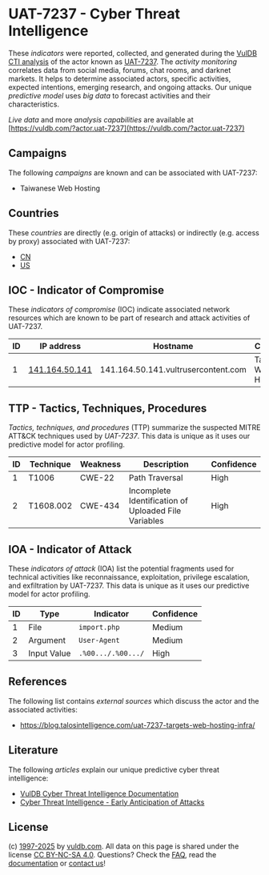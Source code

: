 # UAT-7237 - Cyber Threat Intelligence

These _indicators_ were reported, collected, and generated during the [VulDB CTI analysis](https://vuldb.com/?kb.cti) of the actor known as [UAT-7237](https://vuldb.com/?actor.uat-7237). The _activity monitoring_ correlates data from social media, forums, chat rooms, and darknet markets. It helps to determine associated actors, specific activities, expected intentions, emerging research, and ongoing attacks. Our unique _predictive model_ uses _big data_ to forecast activities and their characteristics.

_Live data_ and more _analysis capabilities_ are available at [https://vuldb.com/?actor.uat-7237](https://vuldb.com/?actor.uat-7237)

## Campaigns

The following _campaigns_ are known and can be associated with UAT-7237:

* Taiwanese Web Hosting

## Countries

These _countries_ are directly (e.g. origin of attacks) or indirectly (e.g. access by proxy) associated with UAT-7237:

* [CN](https://vuldb.com/?country.cn)
* [US](https://vuldb.com/?country.us)

## IOC - Indicator of Compromise

These _indicators of compromise_ (IOC) indicate associated network resources which are known to be part of research and attack activities of UAT-7237.

ID | IP address | Hostname | Campaign | Confidence
-- | ---------- | -------- | -------- | ----------
1 | [141.164.50.141](https://vuldb.com/?ip.141.164.50.141) | 141.164.50.141.vultrusercontent.com | Taiwanese Web Hosting | Medium

## TTP - Tactics, Techniques, Procedures

_Tactics, techniques, and procedures_ (TTP) summarize the suspected MITRE ATT&CK techniques used by _UAT-7237_. This data is unique as it uses our predictive model for actor profiling.

ID | Technique | Weakness | Description | Confidence
-- | --------- | -------- | ----------- | ----------
1 | T1006 | CWE-22 | Path Traversal | High
2 | T1608.002 | CWE-434 | Incomplete Identification of Uploaded File Variables | High

## IOA - Indicator of Attack

These _indicators of attack_ (IOA) list the potential fragments used for technical activities like reconnaissance, exploitation, privilege escalation, and exfiltration by UAT-7237. This data is unique as it uses our predictive model for actor profiling.

ID | Type | Indicator | Confidence
-- | ---- | --------- | ----------
1 | File | `import.php` | Medium
2 | Argument | `User-Agent` | Medium
3 | Input Value | `.%00.../.%00.../` | High

## References

The following list contains _external sources_ which discuss the actor and the associated activities:

* https://blog.talosintelligence.com/uat-7237-targets-web-hosting-infra/

## Literature

The following _articles_ explain our unique predictive cyber threat intelligence:

* [VulDB Cyber Threat Intelligence Documentation](https://vuldb.com/?kb.cti)
* [Cyber Threat Intelligence - Early Anticipation of Attacks](https://www.scip.ch/en/?labs.20201022)

## License

(c) [1997-2025](https://vuldb.com/?kb.changelog) by [vuldb.com](https://vuldb.com/?kb.about). All data on this page is shared under the license [CC BY-NC-SA 4.0](https://creativecommons.org/licenses/by-nc-sa/4.0/). Questions? Check the [FAQ](https://vuldb.com/?kb.faq), read the [documentation](https://vuldb.com/?kb) or [contact us](https://vuldb.com/?contact)!

